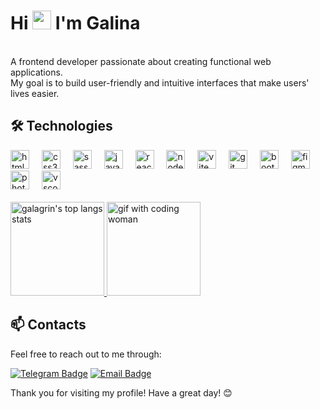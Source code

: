 
<h1>Hi <img src="https://raw.githubusercontent.com/MartinHeinz/MartinHeinz/master/wave.gif" width="30px"> I'm Galina</h1>

<br>
A frontend developer passionate about creating functional web applications.<br> 
My goal is to build user-friendly and intuitive interfaces that make users' lives easier.

## 🛠️ Technologies

<div align="left">
  <img src="https://img.shields.io/badge/-HTML5-E34F26?style=flat&logo=html5&logoColor=white" height="30" alt="html5 logo" />
  <img width="12" />
  <img src="https://img.shields.io/badge/-CSS3-1572B6?style=flat&logo=css3&logoColor=white" height="30" alt="css3 logo" />
  <img width="12" />
  <img src="https://img.shields.io/badge/-SCSS-CC6699?style=flat&logo=sass&logoColor=white" height="30" alt="sass logo" />
  <img width="12" />
  <img src="https://img.shields.io/badge/-JavaScript-F7DF1E?style=flat&logo=javascript&logoColor=black" height="30" alt="javascript logo" />
  <img width="12" />
  <img src="https://img.shields.io/badge/-React-61DAFB?style=flat&logo=react&logoColor=black" height="30" alt="react logo" />
  <img width="12" />
  <img src="https://img.shields.io/badge/-Node.js-339933?style=flat&logo=node.js&logoColor=white" height="30" alt="nodejs logo" />
  <img width="12" />
  <img src="https://img.shields.io/badge/-Vite-646CFF?style=flat&logo=vite&logoColor=white" height="30" alt="vite logo" />
  <img width="12" />
  <img src="https://img.shields.io/badge/-Git-F05032?style=flat&logo=git&logoColor=white" height="30" alt="git logo" />
  <img width="12" />
  <img src="https://img.shields.io/badge/-Bootstrap-7952B3?style=flat&logo=bootstrap&logoColor=white" height="30" alt="bootstrap logo" />
  <img width="12" />
  <img src="https://img.shields.io/badge/-Figma-F24E1E?style=flat&logo=figma&logoColor=white" height="30" alt="figma logo" />
  <img width="12" />
  <img src="https://img.shields.io/badge/-Photoshop-31A8FF?style=flat&logo=adobephotoshop&logoColor=white" height="30" alt="photoshop logo" />
  <img width="12" />
  <img src="https://img.shields.io/badge/-Visual%20Studio%20Code-23A9F2?style=flat&logo=Visual%20Studio%20Code&logoColor=white" height="30" alt="vscode logo" />
  <img width="12" />
  
</div>

<br/>

<div align="left">
   <a href="https://github.com/galagrin/galagring/">
    <img
      height="150"
      src="https://github-readme-stats.vercel.app/api/top-langs/?username=galagrin&layout=compact&langs_count=6"
      alt="galagrin's top langs stats"
    />
  </a> 
  <img height="150" 
      src="https://media3.giphy.com/media/v1.Y2lkPTc5MGI3NjExMjV2c3l3ZXl5NjFlOHBwdWhnbDJ4MW5zeWF2cjVwOXJsaDRxZWFxMCZlcD12MV9pbnRlcm5hbF9naWZfYnlfaWQmY3Q9Zw/L1R1tvI9svkIWwpVYr/giphy.gif"
      alt="gif with coding woman"/>

</div>


## 📫 Contacts

Feel free to reach out to me through:

[![Telegram Badge](https://img.shields.io/badge/-Telegram-2CA5E0?style=flat&logo=telegram&logoColor=white)](https://t.me/gala_grin)
[![Email Badge](https://img.shields.io/badge/-Email-D14836?style=flat&logo=gmail&logoColor=white)](mailto:galagrinko@yandex.ru)

Thank you for visiting my profile! Have a great day! 😊

